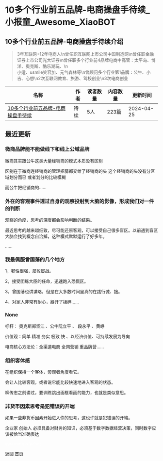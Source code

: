 # 10多个行业前五品牌-电商操盘手待续_小报童_Awesome_XiaoBOT

## 10多个行业前五品牌-电商操盘手待续介绍
> 3年互联网+12年电商人\n曾任职互联网上市公司中国制造网\n曾任职金融证券上市公司光大证券\n曾任职多个行业前4品牌电商中高管：太平鸟、博洋、奥克斯、酷乐潮玩、\n  
小适、usmile笑容加、元气森林等\n曾顾问多个行业第1品牌：公牛、小吉、心想\n2次互联网教育、旅游、驾校创业\n3次电商创业  
  


|名称|作者|读者数量|内容数量|更新时间|
|---|---|---|---|---|
|[10多个行业前五品牌-电商操盘手待续](https://xiaobot.net/p/dadao?refer=0b133df9-27dc-423b-8101-639049001c13)|待续|5人|223篇|2024-04-25|

## 最近更新
### 微商品牌能不能做线下和线上公域品牌

微商其实跟公牛这类大量经销商的模式本质没有区别

区别在于微商连经销商的管理招募都交给了经销商的头 这个经销商的头没有分区域划分而已 或者划分的比较模糊

而公牛把经销商的......

### 外在的客观事件透过自身的观察投射到大脑的影像，形成我们对一件的判断

观察的角度，思考的深度都会影响判断的结果。

​最近思考的越来越细致，尽可能还原客观，可以接受自己很多盲区。以前遇到盲区大脑会找到概念自洽掉，这种模式默默运行了好多年。

​......

### 我最佩服曾国藩的几个地方

1，韧性很强，屡败屡战。

2，接受团练大臣的任命，迅速跑入恐慌区。

3，曾国藩也讲谋略，但是在大多数时间里真的在践行诚、拙。

4，对家人非常有耐心，掰开了揉碎......

### None

标杆： 奥克斯郑坚江 、公牛阮立平 、 段永平 、黄峥

价值观：简单 精准 务实 极致 快 、以经济价值、可持续发展为导向

电商核心方法论：全渠道电商 全⽹营销 重品牌营......

### 组织客体感

在组织保持一个客体，旁观者角度看它。

会让人比较客观，或者说它能比较快速地进入客观的状态。

柳传志之前讲过，要训练跳出画框看画的能力，也就是类似意思。

### 非货币因素思考是犯错误的开端

如果一些非货币因素开始进入你的思考，这也许就是犯错误的开端。

企业家 创始人 必须具备对财务的知识，必须基于数字数据经营决策，同时数字应该被恰当准确表达


<a href="https://github.com/Reno9527/awesome-xiaobot" style="color: white; text-decoration: none;">awesome-xiaobot</a>

返回 [首页](../README.md)

